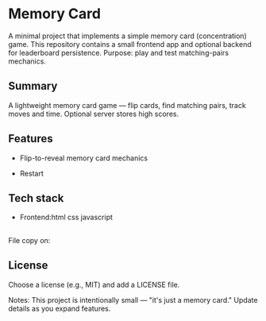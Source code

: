 # Memory Card

A minimal project that implements a simple memory card (concentration) game. This repository contains a small frontend app and optional backend for leaderboard persistence. Purpose: play and test matching-pairs mechanics.

## Summary
A lightweight memory card game — flip cards, find matching pairs, track moves and time. Optional server stores high scores.

## Features
- Flip-to-reveal memory card mechanics

- Restart 


## Tech stack
- Frontend:html css javascript

##
File copy on:


## License
Choose a license (e.g., MIT) and add a LICENSE file.

Notes: This project is intentionally small — "it's just a memory card." Update details as you expand features.
